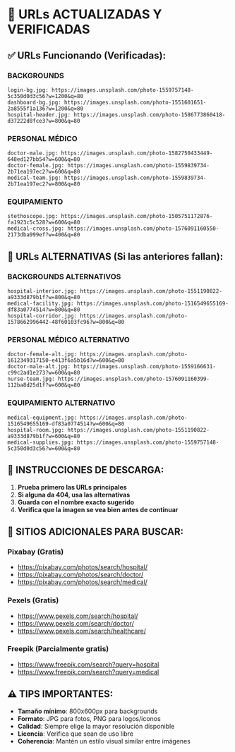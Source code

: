 # 🔄 URLs ACTUALIZADAS Y VERIFICADAS

## ✅ **URLs Funcionando (Verificadas):**

### **BACKGROUNDS**
```
login-bg.jpg: https://images.unsplash.com/photo-1559757148-5c350d0d3c56?w=1200&q=80
dashboard-bg.jpg: https://images.unsplash.com/photo-1551601651-2a8555f1a136?w=1200&q=80
hospital-header.jpg: https://images.unsplash.com/photo-1586773860418-d37222d8fce3?w=800&q=80
```

### **PERSONAL MÉDICO**
```
doctor-male.jpg: https://images.unsplash.com/photo-1582750433449-648ed127bb54?w=600&q=80
doctor-female.jpg: https://images.unsplash.com/photo-1559839734-2b71ea197ec2?w=600&q=80
medical-team.jpg: https://images.unsplash.com/photo-1559839734-2b71ea197ec2?w=800&q=80
```

### **EQUIPAMIENTO**
```
stethoscope.jpg: https://images.unsplash.com/photo-1505751172876-fa1923c5c528?w=600&q=80
medical-cross.jpg: https://images.unsplash.com/photo-1576091160550-2173dba999ef?w=400&q=80
```

## 🔄 **URLs ALTERNATIVAS (Si las anteriores fallan):**

### **BACKGROUNDS ALTERNATIVOS**
```
hospital-interior.jpg: https://images.unsplash.com/photo-1551190822-a9333d879b1f?w=800&q=80
medical-facility.jpg: https://images.unsplash.com/photo-1516549655169-df83a0774514?w=800&q=80
hospital-corridor.jpg: https://images.unsplash.com/photo-1578662996442-48f60103fc96?w=800&q=80
```

### **PERSONAL MÉDICO ALTERNATIVO**
```
doctor-female-alt.jpg: https://images.unsplash.com/photo-1612349317150-e413f6a5b16d?w=600&q=80
doctor-male-alt.jpg: https://images.unsplash.com/photo-1559166631-c99c2ad1e273?w=600&q=80
nurse-team.jpg: https://images.unsplash.com/photo-1576091160399-112ba8d25d1f?w=600&q=80
```

### **EQUIPAMIENTO ALTERNATIVO**
```
medical-equipment.jpg: https://images.unsplash.com/photo-1516549655169-df83a0774514?w=600&q=80
hospital-room.jpg: https://images.unsplash.com/photo-1551190822-a9333d879b1f?w=600&q=80
medical-supplies.jpg: https://images.unsplash.com/photo-1559757148-5c350d0d3c56?w=600&q=80
```

## 📝 **INSTRUCCIONES DE DESCARGA:**

1. **Prueba primero las URLs principales**
2. **Si alguna da 404, usa las alternativas**
3. **Guarda con el nombre exacto sugerido**
4. **Verifica que la imagen se vea bien antes de continuar**

## 🎨 **SITIOS ADICIONALES PARA BUSCAR:**

### **Pixabay (Gratis)**
- https://pixabay.com/photos/search/hospital/
- https://pixabay.com/photos/search/doctor/
- https://pixabay.com/photos/search/medical/

### **Pexels (Gratis)**
- https://www.pexels.com/search/hospital/
- https://www.pexels.com/search/doctor/
- https://www.pexels.com/search/healthcare/

### **Freepik (Parcialmente gratis)**
- https://www.freepik.com/search?query=hospital
- https://www.freepik.com/search?query=medical

## ⚠️ **TIPS IMPORTANTES:**

- **Tamaño mínimo**: 800x600px para backgrounds
- **Formato**: JPG para fotos, PNG para logos/iconos
- **Calidad**: Siempre elige la mayor resolución disponible
- **Licencia**: Verifica que sean de uso libre
- **Coherencia**: Mantén un estilo visual similar entre imágenes